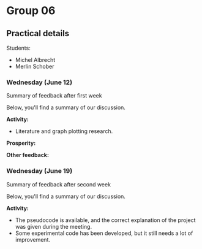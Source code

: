 # Group 06

## Practical details

Students:

- Michel Albrecht
- Merlin Schober

### Wednesday (June 12)

Summary of feedback after first week

Below, you'll find a summary of our discussion.

**Activity:**

- Literature and graph plotting research.

**Prosperity:**


**Other feedback:**

### Wednesday (June 19)

Summary of feedback after second week

Below, you'll find a summary of our discussion.

**Activity:**

- The pseudocode is available, and the correct explanation of the project was given during the meeting.
- Some experimental code has been developed, but it still needs a lot of improvement.
